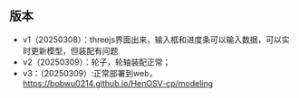 ## 版本
* v1（20250308）：threejs界面出来，输入框和进度条可以输入数据，可以实时更新模型，但装配有问题
* v2（20250309）：轮子，轮轴装配正常；
* v3：（20250309）:正常部署到web，https://bobwu0214.github.io/HenOSV-cp/modeling
